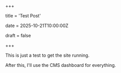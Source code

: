 +++

title = 'Test Post'

date = 2025-10-21T10:00:00Z

draft = false

+++



This is just a test to get the site running.



After this, I'll use the CMS dashboard for everything.

